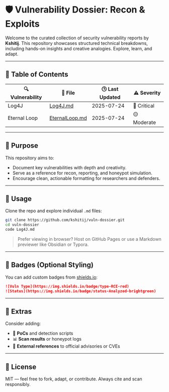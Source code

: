 # 🛡️ Vulnerability Dossier: Recon & Exploits

Welcome to the curated collection of security vulnerability reports by **Kshitij**. This repository showcases structured technical breakdowns, including hands-on insights and creative analogies. Explore, learn, and adapt.

---

## 📘 Table of Contents

| 🔍 Vulnerability | 📁 File | 🕒 Last Updated | ⚠️ Severity |
|------------------|--------|----------------|-------------|
| Log4J            | [Log4J.md](./Log4J.md)           | 2025-07-24       | 🔴 Critical |
| Eternal Loop     | [EternalLoop.md](./EternalLoop.md) | 2025-07-24       | 🟡 Moderate |

---

## 🧠 Purpose

This repository aims to:
- Document key vulnerabilities with depth and creativity.
- Serve as a reference for recon, reporting, and honeypot simulation.
- Encourage clean, actionable formatting for researchers and defenders.

---

## 🚀 Usage

Clone the repo and explore individual `.md` files:

```bash
git clone https://github.com/kshitij/vuln-dossier.git
cd vuln-dossier
code Log4J.md
```

> Prefer viewing in browser? Host on GitHub Pages or use a Markdown previewer like Obsidian or Typora.

---

## 🎨 Badges (Optional Styling)

You can add custom badges from [shields.io](https://shields.io):

```markdown
![Vuln Type](https://img.shields.io/badge/type-RCE-red)
![Status](https://img.shields.io/badge/status-Analyzed-brightgreen)
```

---

## 🧩 Extras

Consider adding:
- 🧪 **PoCs** and detection scripts
- 📊 **Scan results** or honeypot logs
- 🔗 **External references** to official advisories or CVEs

---

## 📜 License

MIT — feel free to fork, adapt, or contribute. Always cite and scan responsibly.
